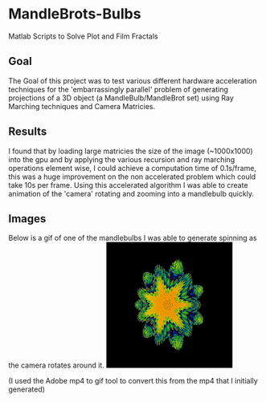 # MandleBrots-Bulbs
Matlab Scripts to Solve Plot and Film Fractals
## Goal
The Goal of this project was to test various different hardware acceleration techniques for the 'embarrassingly parallel'
problem of generating projections of a 3D object (a MandleBulb/MandleBrot set) using Ray Marching techniques and Camera Matricies.

## Results
I found that by loading large matricies the size of the image (~1000x1000) into the gpu and by applying the various recursion and ray marching operations element wise,
I could achieve a computation time of 0.1s/frame, this was a huge improvement on the non accelerated problem which could take 10s per frame. Using this accelerated algorithm
I was able to create animation of the 'camera' rotating and zooming into a mandlebulb quickly.

## Images
Below is a gif of one of the mandlebulbs I was able to generate spinning as the camera rotates around it.
![Alt Text](https://github.com/Bill2107/MandleBrots-Bulbs/blob/main/MB_GPU_5_AdobeCreativeCloudExpress.gif)


(I used the Adobe mp4 to gif tool to convert this from the mp4 that I initially generated)
